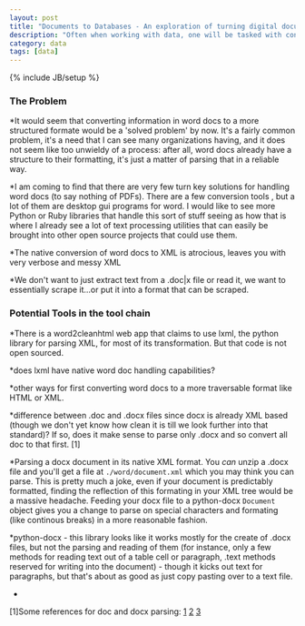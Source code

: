 ```yaml
---
layout: post
title: "Documents to Databases - An exploration of turning digital documents into strucuted data"
description: "Often when working with data, one will be tasked with converting somewhat strcutured data into actually structured data. That is, one will need to convert a table or pattern formatted information in a word document or PDF into a database or flatfile datastore."
category: data
tags: [data]
---
```

{% include JB/setup %}

### The Problem

*It would seem that converting information in word docs to a more structured formate would be a 'solved problem' by now. It's a fairly common problem, it's a need that I can see many organizations having, and it does not seem like too unwieldy of a process: after all, word docs already have a structure to their formatting, it's just a matter of parsing that in a reliable way.

*I am coming to find that there are very few turn key solutions for handling word docs (to say nothing of PDFs). There are a few conversion tools <list them>, but a lot of them are desktop gui programs for word. I would like to see more Python or Ruby libraries that handle this sort of stuff seeing as how that is where I already see a lot of text processing utilities that can easily be brought into other open source projects that could use them. 

*The native conversion of word docs to XML is atrocious, leaves you with very verbose and messy XML

*We don't want to just extract text from a .doc|x file or read it, we want to essentially scrape it...or put it into a format that can be scraped.


### Potential Tools in the tool chain

*There is a word2cleanhtml web app that claims to use lxml, the python library for parsing XML, for most of its transformation. But that code is not open sourced.

*does lxml have native word doc handling capabilities?

*other ways for first converting word docs to a more traversable format like HTML or XML.

*difference between .doc and .docx files since docx is already XML based (though we don't yet know how clean it is till we look further into that standard)? If so, does it make sense to parse only .docx and so convert all doc to that first. [1]

*Parsing a docx document in its native XML format. You _can_ unzip a .docx file and you'll get a file at `./word/document.xml` which you may think you can parse. This is pretty much a joke, even if your document is predictably formatted, finding the reflection of this formating in your XML tree would be a massive headache. Feeding your docx file to a python-docx `Document` object gives you a change to parse on special characters and formating (like continous breaks) in a more reasonable fashion.

*python-docx - this library looks like it works mostly for the create of .docx files, but not the parsing and reading of them (for instance, only a few methods for reading text out of a table cell or paragraph, .text methods reserved for writing into the document) - though it kicks out text for paragraphs, but that's about as good as just copy pasting over to a text file.

*


[1]Some references for doc and docx parsing: 
	[1](http://stackoverflow.com/questions/14584747/parsing-a-doc-word-file-with-a-python-script-unix)
	[2](http://stackoverflow.com/questions/125222/extracting-text-from-ms-word-files-in-python)
	[3](http://stackoverflow.com/questions/4262903/best-way-to-process-a-word-document)
